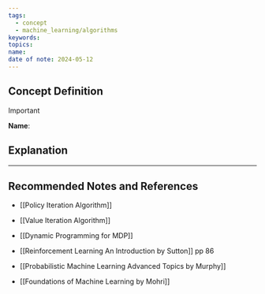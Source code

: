 ```yaml
---
tags:
  - concept
  - machine_learning/algorithms
keywords: 
topics: 
name: 
date of note: 2024-05-12
---
```


## Concept Definition

>[!important]
>**Name**: 



## Explanation





-----------
##  Recommended Notes and References


- [[Policy Iteration Algorithm]]
- [[Value Iteration Algorithm]]
- [[Dynamic Programming for MDP]]

- [[Reinforcement Learning An Introduction by Sutton]] pp 86
- [[Probabilistic Machine Learning Advanced Topics by Murphy]] 
- [[Foundations of Machine Learning by Mohri]] 
